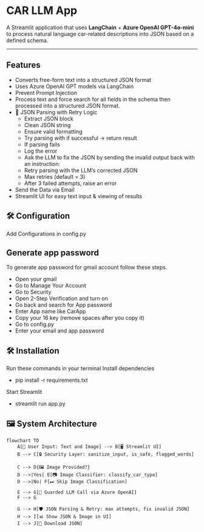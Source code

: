 # CAR LLM App

A Streamlit application that uses **LangChain** + **Azure OpenAI GPT-4o-mini** to process natural language car-related descriptions into JSON based on a defined schema.

---

## Features
- Converts free-form text into a structured JSON format
- Uses Azure OpenAI GPT models via LangChain
- Prevent Prompt Injection
- Process text and force search for all fields in the schema then processed into a structured JSON format.
- 📌 JSON Parsing with Retry Logic
   - Extract JSON block
   - Clean JSON string
   - Ensure valid formatting
   - Try parsing with if successful → return result
   - If parsing fails
   - Log the error
   - Ask the LLM to fix the JSON by sending the invalid output back with an instruction:
   - Retry parsing with the LLM’s corrected JSON
   - Max retries (default = 3)
   - After 3 failed attempts, raise an error  
- Send the Data via Email
- Streamlit UI for easy text input & viewing of results

## 🛠 Configuration

Add Configurations in config.py
## Generate app password
To generate app password for gmail account follow these steps.
- Open your gmail 
- Go to Manage Your Account
- Go to Security
- Open 2-Step Verification and turn on
- Go back and search for App password
- Enter App name like CarApp
- Copy your 16 key (remove spaces after you copy it)
- Go to config.py
- Enter your email and app password
  
## 🛠 Installation
Run these commands in your terminal
Install dependencies
   
- pip install -r requirements.txt

Start Streamlit

- streamlit run app.py

## 🖼 System Architecture
```mermaid
flowchart TD
    A[📝 User Input: Text and Image] --> B[🖥️ Streamlit UI]
    B --> C[🔒 Security Layer: sanitize_input, is_safe, flagged_words]

    C --> D{🖼️ Image Provided?}
    D -->|Yes| E[📷 Image Classifier: classify_car_type]
    D -->|No| F[⏭ Skip Image Classification]

    E --> G[🤖 Guarded LLM Call via Azure OpenAI]
    F --> G

    G --> H[🛡️ JSON Parsing & Retry: max attempts, fix invalid JSON]
    H --> I[📊 Show JSON & Image in UI]
    I --> J[💾 Download JSON]
